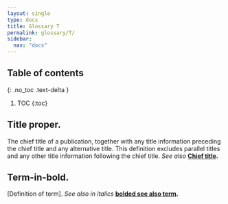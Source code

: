 ```yaml
---
layout: single
type: docs
title: Glossary T
permalink: glossary/T/
sidebar:
  nav: "docs"
---
```


## Table of contents
{: .no_toc .text-delta }

1. TOC
{:toc}

## **Title proper.**
The chief title of a publication, together with any title information preceding the chief title and any alternative title.  This definition excludes parallel titles and any other title information following the chief title.  *See also* **[Chief title](/DCRMR/glossary/C/#chief-title).**

## **Term-in-bold.** 
[Definition of term].  *See also in italics* **[bolded see also term](/DCRMR/glossary/Glossary-Letter/#bolded-see-also-term).**